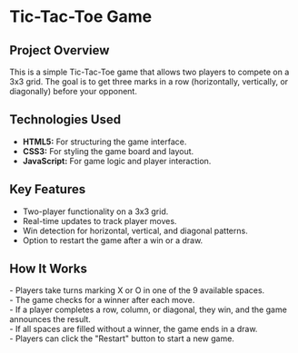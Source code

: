 <!DOCTYPE html>
<html lang="en">
<body>

<h1>Tic-Tac-Toe Game</h1>

<h2>Project Overview</h2>
<p>This is a simple Tic-Tac-Toe game that allows two players to compete on a 3x3 grid. The goal is to get three marks in a row (horizontally, vertically, or diagonally) before your opponent.</p>

<h2>Technologies Used</h2>
<ul>
    <li><strong>HTML5:</strong> For structuring the game interface.</li>
    <li><strong>CSS3:</strong> For styling the game board and layout.</li>
    <li><strong>JavaScript:</strong> For game logic and player interaction.</li>
</ul>

<h2>Key Features</h2>
<ul>
    <li>Two-player functionality on a 3x3 grid.</li>
    <li>Real-time updates to track player moves.</li>
    <li>Win detection for horizontal, vertical, and diagonal patterns.</li>
    <li>Option to restart the game after a win or a draw.</li>
</ul>

<h2>How It Works</h2>
<p>
    - Players take turns marking X or O in one of the 9 available spaces.<br>
    - The game checks for a winner after each move.<br>
    - If a player completes a row, column, or diagonal, they win, and the game announces the result.<br>
    - If all spaces are filled without a winner, the game ends in a draw.<br>
    - Players can click the "Restart" button to start a new game.
</p>

</body>
</html>


